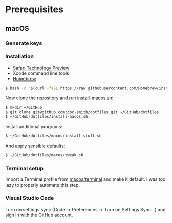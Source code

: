 # Prerequisites

## macOS

### Generate keys

### Installation

* [Safari Technology Preview](https://developer.apple.com/safari/technology-preview/)
* Xcode command line tools
* [Homebrew](https://docs.brew.sh/Installation)

``` bash
$ bash -c "$(curl -fsSL https://raw.githubusercontent.com/Homebrew/install/master/install.sh)"
```

Now clone the repository and run [install-macos.sh](install-macos.sh):
``` bash
$ mkdir ~/GitHub
$ git clone git@github.com:doc-smith/dotfiles.git ~/GitHub/dotfiles
$ ~/GitHub/dotfiles/install-macos.sh
```

Install additional programs:
``` bash
$ ~/GitHub/dotfiles/macos/install-stuff.sh
```

And apply sensible defaults:
``` bash
$ ~/GitHub/dotfiles/macos/tweak.sh
```


### Terminal setup

Import a Terminal profile from [macos/terminal](macos/terminal) and make it default.
I was too lazy to properly automate this step.

### Visual Studio Code

Turn on settings sync (Code -> Preferences -> Turn on Settings Sync...) and sign in with the GitHub account.
